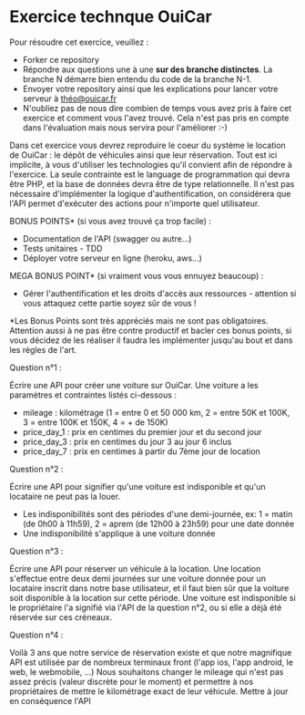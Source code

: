 # Exercice technque OuiCar

Pour résoudre cet exercice, veuillez : 

- Forker ce repository 
- Répondre aux questions une à une __sur des branche distinctes__. La branche N démarre bien entendu du code de la branche N-1.
- Envoyer votre repository ainsi que les explications pour lancer votre serveur à théo@ouicar.fr
- N'oubliez pas de nous dire combien de temps vous avez pris à faire cet exercice et comment vous l'avez trouvé. Cela n'est pas pris en compte dans l'évaluation mais nous servira pour l'améliorer :-)

Dans cet exercice vous devrez reproduire le coeur du système le location de OuiCar : le dépôt de véhicules ainsi que leur réservation. Tout est ici implicite, à vous d'utiliser les technologies qu'il convient afin de répondre à l'exercice. La seule contrainte est le language de programmation qui devra être PHP, et la base de données devra être de type relationnelle.
Il n'est pas nécessaire d'implémenter la logique d'authentification, on considèrera que l'API permet d'exécuter des actions pour n'importe quel utilisateur.


BONUS POINTS* (si vous avez trouvé ça trop facile) :
- Documentation de l'API (swagger ou autre...)
- Tests unitaires - TDD
- Déployer votre serveur en ligne (heroku, aws...)

MEGA BONUS POINT* (si vraiment vous vous ennuyez beaucoup) : 
- Gérer l'authentification et les droits d'accès aux ressources - attention si vous attaquez cette partie soyez sûr de vous !

\*Les Bonus Points sont très appréciés mais ne sont pas obligatoires. Attention aussi à ne pas être contre productif et bacler ces bonus points, si vous décidez de les réaliser il faudra les implémenter jusqu'au bout et dans les règles de l'art.

Question n°1 :

Écrire une API pour créer une voiture sur OuiCar. Une voiture a les paramètres et contraintes listés ci-dessous : 

- mileage : kilométrage (1 = entre 0 et 50 000 km, 2 = entre 50K et 100K, 3 = entre 100K et 150K, 4 = + de 150K)
- price_day_1 : prix en centimes du premier jour et du second jour
- price_day_3 : prix en centimes du jour 3 au jour 6 inclus
- price_day_7 : prix en centimes à partir du 7ème jour de location

Question n°2 :

Écrire une API pour signifier qu'une voiture est indisponible et qu'un locataire ne peut pas la louer.
- Les indisponibilités sont des périodes d'une demi-journée, ex: 1 = matin (de 0h00 à 11h59), 2 = aprem (de 12h00 à 23h59) pour une date donnée
- Une indisponibilité s'applique à une voiture donnée

Question n°3 :

Écrire une API pour réserver un véhicule à la location. Une location s'effectue entre deux demi journées sur une voiture donnée pour un locataire inscrit dans notre base utilisateur, et il faut bien sûr que la voiture soit disponible à la location sur cette période.
Une voiture est indisponible si le propriétaire l'a signifié via l'API de la question n°2, ou si elle a déjà été réservée sur ces créneaux.

Question n°4 :

Voilà 3 ans que notre service de réservation existe et que notre magnifique API est utilisée par de nombreux terminaux front (l'app ios, l'app android, le web, le webmobile, ...)
Nous souhaitons changer le mileage qui n'est pas assez précis (valeur discrète pour le moment) et permettre à nos propriétaires de mettre le kilométrage exact de leur véhicule.
Mettre à jour en conséquence l'API
